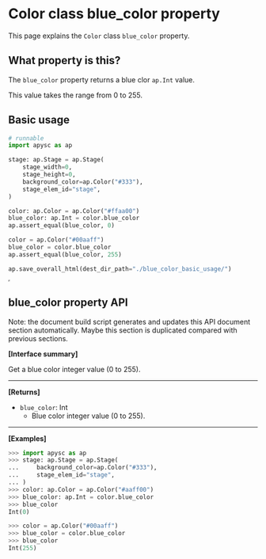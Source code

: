 # Color class blue_color property

This page explains the `Color` class `blue_color` property.

## What property is this?

The `blue_color` property returns a blue clor `ap.Int` value.

This value takes the range from 0 to 255.

## Basic usage

```py
# runnable
import apysc as ap

stage: ap.Stage = ap.Stage(
    stage_width=0,
    stage_height=0,
    background_color=ap.Color("#333"),
    stage_elem_id="stage",
)

color: ap.Color = ap.Color("#ffaa00")
blue_color: ap.Int = color.blue_color
ap.assert_equal(blue_color, 0)

color = ap.Color("#00aaff")
blue_color = color.blue_color
ap.assert_equal(blue_color, 255)

ap.save_overall_html(dest_dir_path="./blue_color_basic_usage/")
```

<iframe src="static/blue_color_basic_usage/index.html" width="0" height="0"></iframe>

## blue_color property API

<!-- Docstring: apysc._color.blue_color_mixin.BlueColorMixIn.blue_color -->

<span class="inconspicuous-txt">Note: the document build script generates and updates this API document section automatically. Maybe this section is duplicated compared with previous sections.</span>

**[Interface summary]**

Get a blue color integer value (0 to 255).<hr>

**[Returns]**

- `blue_color`: Int
  - Blue color integer value (0 to 255).

<hr>

**[Examples]**

```py
>>> import apysc as ap
>>> stage: ap.Stage = ap.Stage(
...     background_color=ap.Color("#333"),
...     stage_elem_id="stage",
... )
>>> color: ap.Color = ap.Color("#aaff00")
>>> blue_color: ap.Int = color.blue_color
>>> blue_color
Int(0)

>>> color = ap.Color("#00aaff")
>>> blue_color = color.blue_color
>>> blue_color
Int(255)
```